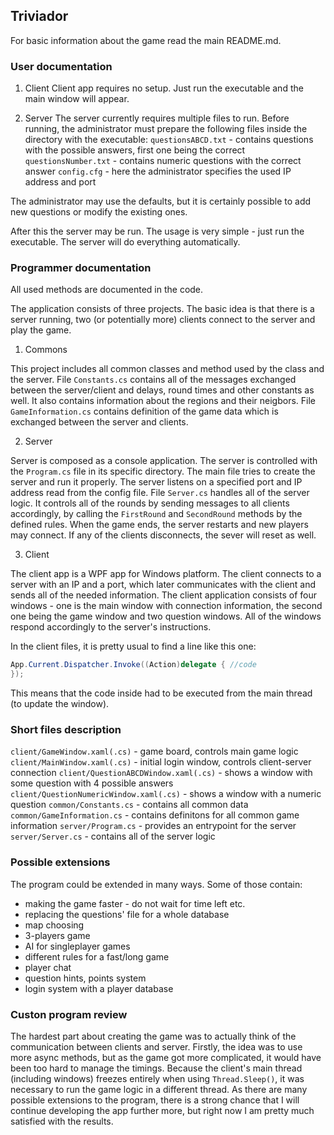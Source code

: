 ## Triviador
For basic information about the game read the main README.md.

### User documentation
1. Client
Client app requires no setup. Just run the executable and the main window will appear.


2. Server
The server currently requires multiple files to run. Before running, the administrator must prepare the following files inside the directory with the executable:
`questionsABCD.txt` - contains questions with the possible answers, first one being the correct
`questionsNumber.txt` - contains numeric questions with the correct answer
`config.cfg` - here the administrator specifies the used IP address and port

The administrator may use the defaults, but it is certainly possible to add new questions or modify the existing ones.

After this the server may be run. The usage is very simple - just run the executable. The server will do everything automatically.

### Programmer documentation
All used methods are documented in the code.

The application consists of three projects.
The basic idea is that there is a server running, two (or potentially more) clients connect to the server and play the game. 

1. Commons

This project includes all common classes and method used by the class and the server.
File `Constants.cs` contains all of the messages exchanged between the server/client and delays, round times and other constants as well.
It also contains information about the regions and their neigbors.
File `GameInformation.cs` contains definition of the game data which is exchanged between the server and clients.

2. Server
   
Server is composed as a console application. The server is controlled with the `Program.cs` file in its specific directory. The main file tries to create the server and run it properly. The server listens on a specified port and IP address read from the config file.
File `Server.cs` handles all of the server logic. It controls all of the rounds by sending messages to all clients accordingly, by calling the `FirstRound` and `SecondRound` methods by the defined rules. When the game ends, the server restarts and new players may connect. If any of the clients disconnects, the sever will reset as well.

3. Client

The client app is a WPF app for Windows platform. The client connects to a server with an IP and a port, which later communicates with the client and sends all of the needed information. The client application consists of four windows - one is the main window with connection information, the second one being the game window and two question windows. All of the windows respond accordingly to the server's instructions.

In the client files, it is pretty usual to find a line like this one:
```cs
App.Current.Dispatcher.Invoke((Action)delegate { //code
});
```
This means that the code inside had to be executed from the main thread (to update the window).

### Short files description
`client/GameWindow.xaml(.cs)` - game board, controls main game logic
`client/MainWindow.xaml(.cs)` - initial login window, controls client-server connection
`client/QuestionABCDWindow.xaml(.cs)` - shows a window with some question with 4 possible answers
`client/QuestionNumericWindow.xaml(.cs)` - shows a window with a numeric question
`common/Constants.cs` - contains all common data
`common/GameInformation.cs` - contains definitons for all common game information
`server/Program.cs` - provides an entrypoint for the server
`server/Server.cs` - contains all of the server logic

### Possible extensions
The program could be extended in many ways. Some of those contain: 

- making the game faster - do not wait for time left etc.
- replacing the questions' file for a whole database
- map choosing
- 3-players game
- AI for singleplayer games
- different rules for a fast/long game
- player chat
- question hints, points system
- login system with a player database

### Custon program review
The hardest part about creating the game was to actually think of the communication between clients and server. 
Firstly, the idea was to use more async methods, but as the game got more complicated, it would have been too hard to manage the timings.
Because the client's main thread (including windows) freezes entirely when using `Thread.Sleep()`, it was necessary to run the game logic in a different thread.
As there are many possible extensions to the program, there is a strong chance that I will continue developing the app further more, but right now I am pretty much satisfied with the results.